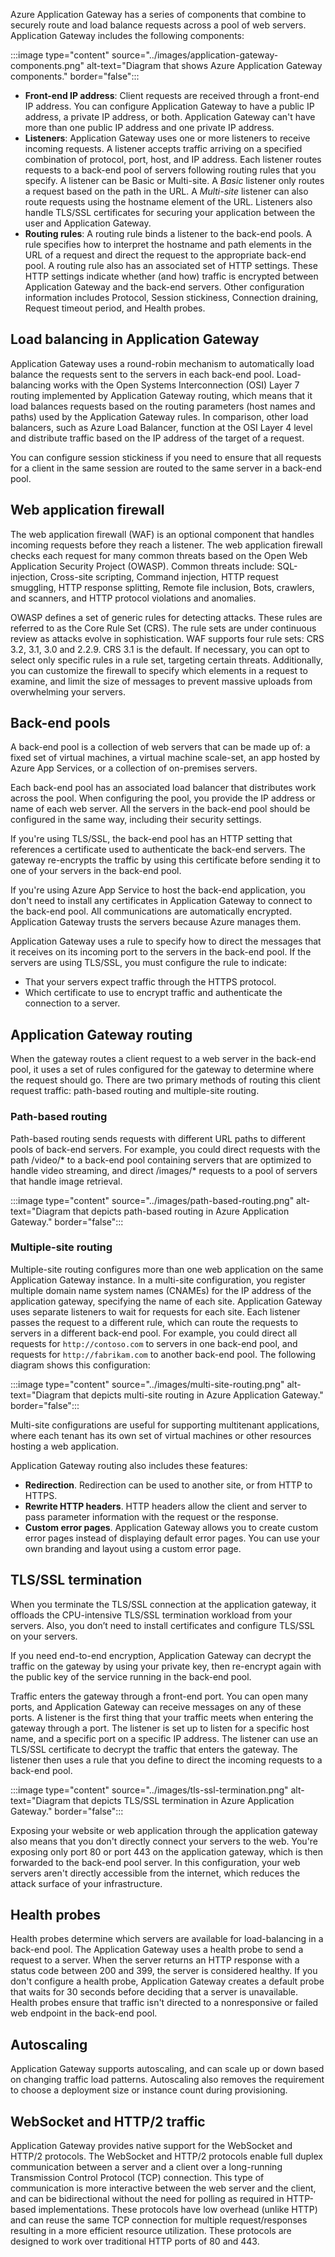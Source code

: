 Azure Application Gateway has a series of components that combine to securely route and load balance requests across a pool of web servers. Application Gateway includes the following components: 

:::image type="content" source="../images/application-gateway-components.png" alt-text="Diagram that shows Azure Application Gateway components." border="false":::

- **Front-end IP address**: Client requests are received through a front-end IP address. You can configure Application Gateway to have a public IP address, a private IP address, or both. Application Gateway can't have more than one public IP address and one private IP address.
- **Listeners**: Application Gateway uses one or more listeners to receive incoming requests. A listener accepts traffic arriving on a specified combination of protocol, port, host, and IP address. Each listener routes requests to a back-end pool of servers following routing rules that you specify. A listener can be Basic or Multi-site. A *Basic* listener only routes a request based on the path in the URL. A *Multi-site* listener can also route requests using the hostname element of the URL. Listeners also handle TLS/SSL certificates for securing your application between the user and Application Gateway.
- **Routing rules**: A routing rule binds a listener to the back-end pools. A rule specifies how to interpret the hostname and path elements in the URL of a request and direct the request to the appropriate back-end pool. A routing rule also has an associated set of HTTP settings. These HTTP settings indicate whether (and how) traffic is encrypted between Application Gateway and the back-end servers. Other configuration information includes Protocol, Session stickiness, Connection draining, Request timeout period, and Health probes.

## Load balancing in Application Gateway

Application Gateway uses a round-robin mechanism to automatically load balance the requests sent to the servers in each back-end pool. Load-balancing works with the Open Systems Interconnection (OSI) Layer 7 routing implemented by Application Gateway routing, which means that it load balances requests based on the routing parameters (host names and paths) used by the Application Gateway rules. In comparison, other load balancers, such as Azure Load Balancer, function at the OSI Layer 4 level and distribute traffic based on the IP address of the target of a request.

You can configure session stickiness if you need to ensure that all requests for a client in the same session are routed to the same server in a back-end pool.  

## Web application firewall

The web application firewall (WAF) is an optional component that handles incoming requests before they reach a listener. The web application firewall checks each request for many common threats based on the Open Web Application Security Project (OWASP). Common threats include: SQL-injection, Cross-site scripting, Command injection, HTTP request smuggling, HTTP response splitting, Remote file inclusion, Bots, crawlers, and scanners, and HTTP protocol violations and anomalies.

OWASP defines a set of generic rules for detecting attacks. These rules are referred to as the Core Rule Set (CRS). The rule sets are under continuous review as attacks evolve in sophistication. WAF supports four rule sets: CRS 3.2, 3.1, 3.0 and 2.2.9. CRS 3.1 is the default. If necessary, you can opt to select only specific rules in a rule set, targeting certain threats. Additionally, you can customize the firewall to specify which elements in a request to examine, and limit the size of messages to prevent massive uploads from overwhelming your servers.

## Back-end pools  

A back-end pool is a collection of web servers that can be made up of: a fixed set of virtual machines, a virtual machine scale-set, an app hosted by Azure App Services, or a collection of on-premises servers.

Each back-end pool has an associated load balancer that distributes work across the pool. When configuring the pool, you provide the IP address or name of each web server. All the servers in the back-end pool should be configured in the same way, including their security settings.

If you're using TLS/SSL, the back-end pool has an HTTP setting that references a certificate used to authenticate the back-end servers. The gateway re-encrypts the traffic by using this certificate before sending it to one of your servers in the back-end pool.

If you're using Azure App Service to host the back-end application, you don't need to install any certificates in Application Gateway to connect to the back-end pool. All communications are automatically encrypted. Application Gateway trusts the servers because Azure manages them.

Application Gateway uses a rule to specify how to direct the messages that it receives on its incoming port to the servers in the back-end pool. If the servers are using TLS/SSL, you must configure the rule to indicate:

- That your servers expect traffic through the HTTPS protocol.
- Which certificate to use to encrypt traffic and authenticate the connection to a server.

## Application Gateway routing

When the gateway routes a client request to a web server in the back-end pool, it uses a set of rules configured for the gateway to determine where the request should go. There are two primary methods of routing this client request traffic: path-based routing and multiple-site routing.

### Path-based routing

Path-based routing sends requests with different URL paths to different pools of back-end servers. For example, you could direct requests with the path \/video\/\* to a back-end pool containing servers that are optimized to handle video streaming, and direct \/images\/\* requests to a pool of servers that handle image retrieval.

:::image type="content" source="../images/path-based-routing.png" alt-text="Diagram that depicts path-based routing in Azure Application Gateway." border="false":::

### Multiple-site routing

Multiple-site routing configures more than one web application on the same Application Gateway instance. In a multi-site configuration, you register multiple domain name system names (CNAMEs) for the IP address of the application gateway, specifying the name of each site. Application Gateway uses separate listeners to wait for requests for each site. Each listener passes the request to a different rule, which can route the requests to servers in a different back-end pool. For example, you could direct all requests for `http://contoso.com` to servers in one back-end pool, and requests for `http://fabrikam.com` to another back-end pool. The following diagram shows this configuration:

:::image type="content" source="../images/multi-site-routing.png" alt-text="Diagram that depicts multi-site routing in Azure Application Gateway." border="false":::

Multi-site configurations are useful for supporting multitenant applications, where each tenant has its own set of virtual machines or other resources hosting a web application.

Application Gateway routing also includes these features:

- **Redirection**. Redirection can be used to another site, or from HTTP to HTTPS.
- **Rewrite HTTP headers**. HTTP headers allow the client and server to pass parameter information with the request or the response.
- **Custom error pages**. Application Gateway allows you to create custom error pages instead of displaying default error pages. You can use your own branding and layout using a custom error page.

## TLS/SSL termination

When you terminate the TLS/SSL connection at the application gateway, it offloads the CPU-intensive TLS/SSL termination workload from your servers. Also, you don’t need to install certificates and configure TLS/SSL on your servers.

If you need end-to-end encryption, Application Gateway can decrypt the traffic on the gateway by using your private key, then re-encrypt again with the public key of the service running in the back-end pool.

Traffic enters the gateway through a front-end port. You can open many ports, and Application Gateway can receive messages on any of these ports. A listener is the first thing that your traffic meets when entering the gateway through a port. The listener is set up to listen for a specific host name, and a specific port on a specific IP address. The listener can use an TLS/SSL certificate to decrypt the traffic that enters the gateway. The listener then uses a rule that you define to direct the incoming requests to a back-end pool.

:::image type="content" source="../images/tls-ssl-termination.png" alt-text="Diagram that depicts TLS/SSL termination in Azure Application Gateway." border="false":::

Exposing your website or web application through the application gateway also means that you don't directly connect your servers to the web. You're exposing only port 80 or port 443 on the application gateway, which is then forwarded to the back-end pool server. In this configuration, your web servers aren't directly accessible from the internet, which reduces the attack surface of your infrastructure.

## Health probes

Health probes determine which servers are available for load-balancing in a back-end pool. The Application Gateway uses a health probe to send a request to a server. When the server returns an HTTP response with a status code between 200 and 399, the server is considered healthy. If you don't configure a health probe, Application Gateway creates a default probe that waits for 30 seconds before deciding that a server is unavailable. Health probes ensure that traffic isn't directed to a nonresponsive or failed web endpoint in the back-end pool.

## Autoscaling

Application Gateway supports autoscaling, and can scale up or down based on changing traffic load patterns. Autoscaling also removes the requirement to choose a deployment size or instance count during provisioning.

## WebSocket and HTTP/2 traffic

Application Gateway provides native support for the WebSocket and HTTP/2 protocols. The WebSocket and HTTP/2 protocols enable full duplex communication between a server and a client over a long-running Transmission Control Protocol (TCP) connection. This type of communication is more interactive between the web server and the client, and can be bidirectional without the need for polling as required in HTTP-based implementations. These protocols have low overhead (unlike HTTP) and can reuse the same TCP connection for multiple request/responses resulting in a more efficient resource utilization. These protocols are designed to work over traditional HTTP ports of 80 and 443.
